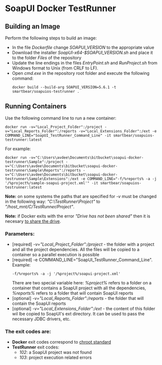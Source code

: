 # SoapUI Docker TestRunner

## Building an Image

Perform the following steps to build an image:

* In the file *Dockerfile* change *SOAPUI_VERSION* to the appropriate value
* Download the installer *SoapUI-x64-$SOAPUI_VERSION.sh* and place it to the folder *Files* of the repository
* Update the line endings in the files _EntryPoint.sh_ and _RunProject.sh_ from Windows format to Unix (from CRLF to LF).
* Open *cmd.exe* in the repository root folder and execute the following command:
  ```
  docker build --build-arg SOAPUI_VERSION=5.6.1 -t smartbear/soapuios-testrunner .
  ```

## Running Containers

Use the following command line to run a new container:

```
docker run -v="Local_Project_Folder":/project -v="Local_Reports_Folder":/reports -v="Local_Extensions_Folder":/ext -e COMMAND_LINE="SoapUI_TestRunner_Command_Line" -it smartbear/soapuios-testrunner:latest
```

For example:

```
docker run -v="C:\Users\avdee\Documents\bitbucket\soapui-docker-testrunner\Sample":/project -v="C:\Users\avdee\Documents\bitbucket\soapui-docker-testrunner\Sample\Reports":/reports -v="C:\Users\avdee\Documents\bitbucket\soapui-docker-testrunner\Sample\Extensions":/ext -e COMMAND_LINE="-f/%reports% -a -j '/%project%/sample-soapui-project.xml'" -it smartbear/soapuios-testrunner:latest
```

**Note:** on some systems the paths that are specified for _-v_ must be changed in the following way: _"C:\TestRunner\Project"_ to _"/host_mnt/C/TestRunner/Project"_.

**Note:** if Docker exits with the error _"Drive has not been shared"_ then it is necesary [to share the drive](https://scottseely.com/2017/12/29/copying-files-from-a-docker-container-onto-local-machine/).

### Parameters:

* [required] *-v="Local_Project_Folder":/project* - the folder with a project and all the project dependencies. All the files will be copied to a container so a parallel execution is possible
* [required] -e COMMAND_LINE="SoapUI_TestRunner_Command_Line". Example:
  ```
  -f/%reports% -a -j '/%project%/soapui-project.xml'
  ```
  There are two special variable here: *%project%* refers to a folder on a container that contains a SoapUI project with all the dependencies, *%reports%* refers to a folder that will contain SoapUI reports
* [optional] *-v="Local_Reports_Folder":/reports* - the folder that will contain the SoapUI reports
* [optional] *-v="Local_Extensions_Folder":/ext* - the content of this folder wil lbe copied to SoapUI's ext directory. It can be used to pass the necessary JDBC drivers, etc.

### The exit codes are:

* **Docker** exit codes correspond to [chroot standard](http://tldp.org/LDP/abs/html/exitcodes.html)
* **TestRunner** exit codes:
	* *102*: a SoapUI project was not found
	* *103*: project execution related errors
